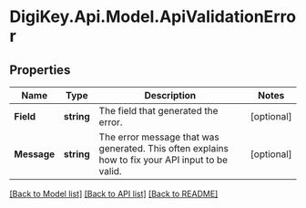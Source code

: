# DigiKey.Api.Model.ApiValidationError
## Properties

Name | Type | Description | Notes
------------ | ------------- | ------------- | -------------
**Field** | **string** | The field that generated the error. | [optional] 
**Message** | **string** | The error message that was generated. This often explains how to fix your API input to be valid. | [optional] 

[[Back to Model list]](../README.md#documentation-for-models) [[Back to API list]](../README.md#documentation-for-api-endpoints) [[Back to README]](../README.md)

